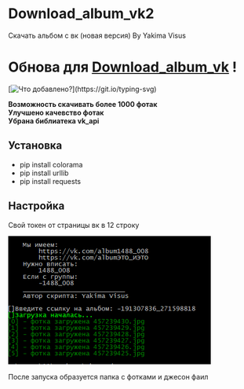 # Download_album_vk2
Скачать альбом с вк (новая версия) By Yakima Visus
# Обнова для [Download_album_vk](https://github.com/YakimaVisus/Download_album_vk) !
[![Что добавлено?](https://readme-typing-svg.herokuapp.com?color=%2336BCF7&lines=Что+добавлено+?)](https://git.io/typing-svg)


**Возможность скачивать более 1000 фотак**   
**Улучшено качевство фотак**  
**Убрана библиатека vk_api**  
## Установка
- pip install colorama
- pip install urllib
- pip install requests

## Настройка
Свой токен от страницы вк в 12 строку  

![Alt-текст](https://github.com/YakimaVisus/Download_album_vk/blob/main/Снимок.PNG "Ворк") 

После запуска образуется папка с фотками и джесон фаил  
